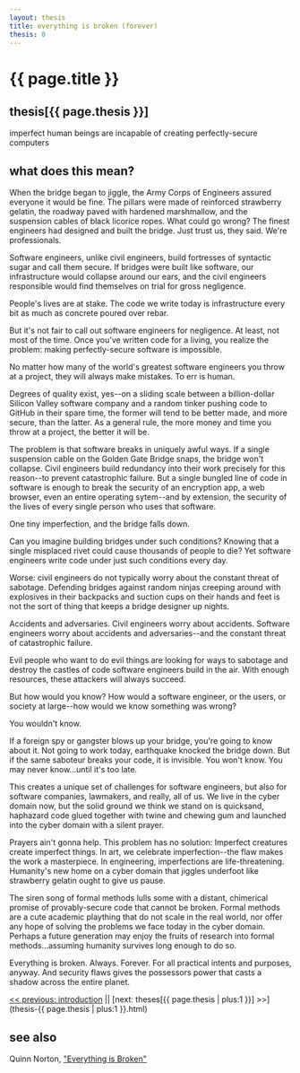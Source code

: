 ```yaml
---
layout: thesis
title: everything is broken (forever)
thesis: 0
---
```


<h1 id="html">{{ page.title }}</h1>

<h2 id="html">thesis[{{ page.thesis }}]</h2>

imperfect human beings are incapable of creating perfectly-secure computers

<h2 id="html">what does this mean?</h2>

When the bridge began to jiggle, the Army Corps of Engineers assured everyone it would be fine. The pillars were made of reinforced strawberry gelatin, the roadway paved with hardened marshmallow, and the suspension cables of black licorice ropes. What could go wrong? The finest engineers had designed and built the bridge. Just trust us, they said. We're professionals.

Software engineers, unlike civil engineers, build fortresses of syntactic sugar and call them secure. If bridges were built like software, our infrastructure would collapse around our ears, and the civil engineers responsible would find themselves on trial for gross negligence.

People's lives are at stake. The code we write today is infrastructure every bit as much as concrete poured over rebar.

But it's not fair to call out software engineers for negligence. At least, not most of the time. Once you've written code for a living, you realize the problem: making perfectly-secure software is impossible.

No matter how many of the world's greatest software engineers you throw at a project, they will always make mistakes. To err is human.

Degrees of quality exist, yes--on a sliding scale between a billion-dollar Silicon Valley software company and a random tinker pushing code to GitHub in their spare time, the former will tend to be better made, and more secure, than the latter. As a general rule, the more money and time you throw at a project, the better it will be.

The problem is that software breaks in uniquely awful ways. If a single suspension cable on the Golden Gate Bridge snaps, the bridge won't collapse. Civil engineers build redundancy into their work precisely for this reason--to prevent catastrophic failure. But a single bungled line of code in software is enough to break the security of an encryption app, a web browser, even an entire operating sytem--and by extension, the security of the lives of every single person who uses that software.

One tiny imperfection, and the bridge falls down.

Can you imagine building bridges under such conditions? Knowing that a single misplaced rivet could cause thousands of people to die? Yet software engineers write code under just such conditions every day.

Worse: civil engineers do not typically worry about the constant threat of sabotage. Defending bridges against random ninjas creeping around with explosives in their backpacks and suction cups on their hands and feet is not the sort of thing that keeps a bridge designer up nights.

Accidents and adversaries. Civil engineers worry about accidents. Software engineers worry about accidents and adversaries--and the constant threat of catastrophic failure.

Evil people who want to do evil things are looking for ways to sabotage and destroy the castles of code software engineers build in the air. With enough resources, these attackers will always succeed.

But how would you know? How would a software engineer, or the users, or society at large--how would we know something was wrong?

You wouldn't know.

If a foreign spy or gangster blows up your bridge, you're going to know about it. Not going to work today, earthquake knocked the bridge down. But if the same saboteur breaks your code, it is invisible. You won't know. You may never know...until it's too late.

This creates a unique set of challenges for software engineers, but also for software companies, lawmakers, and really, all of us. We live in the cyber domain now, but the solid ground we think we stand on is quicksand, haphazard code glued together with twine and chewing gum and launched into the cyber domain with a silent prayer.

Prayers ain't gonna help. This problem has no solution: Imperfect creatures create imperfect things. In art, we celebrate imperfection--the flaw makes the work a masterpiece. In engineering, imperfections are life-threatening. Humanity's new home on a cyber domain that jiggles underfoot like strawberry gelatin ought to give us pause.

The siren song of formal methods lulls some with a distant, chimerical promise of provably-secure code that cannot be broken. Formal methods are a cute academic plaything that do not scale in the real world, nor offer any hope of solving the problems we face today in the cyber domain. Perhaps a future generation may enjoy the fruits of research into formal methods...assuming humanity survives long enough to do so.

Everything is broken. Always. Forever. For all practical intents and purposes, anyway. And security flaws gives the possessors power that casts a shadow across the entire planet.

[\<\< previous: introduction](introduction.html)  ||  [next: theses[{{ page.thesis | plus:1 }}] \>\>](thesis-{{ page.thesis | plus:1 }}.html)

<h2 id="html">see also</h2>

Quinn Norton, ["Everything is Broken"](https://medium.com/message/everything-is-broken-81e5f33a24e1)
